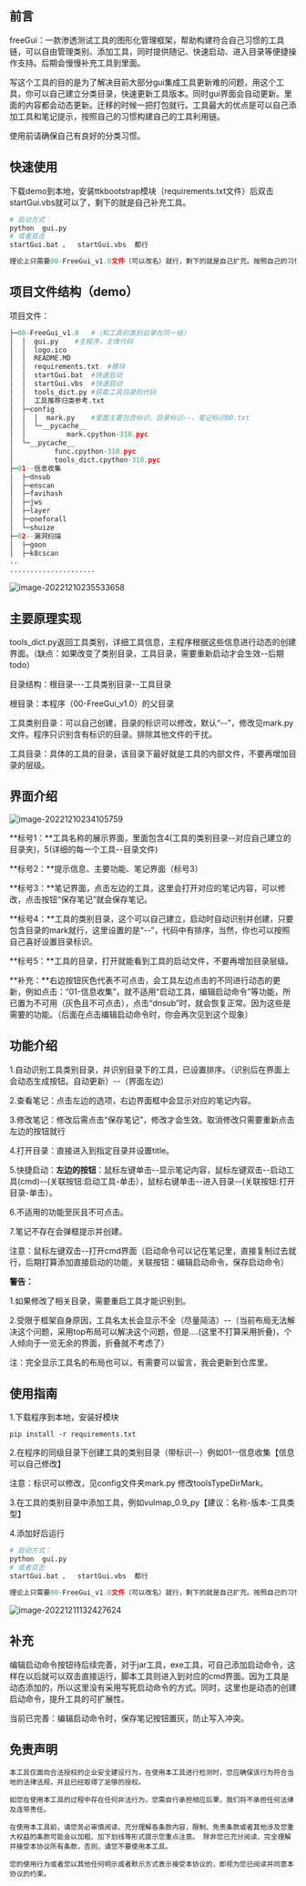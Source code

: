 ## 前言

freeGui：一款渗透测试工具的图形化管理框架，帮助构建符合自己习惯的工具链，可以自由管理类别、添加工具，同时提供随记、快速启动、进入目录等便捷操作支持。后期会慢慢补充工具到里面。



写这个工具的目的是为了解决目前大部分gui集成工具更新难的问题，用这个工具，你可以自己建立分类目录，快速更新工具版本。同时gui界面会自动更新。里面的内容都会动态更新。迁移的时候一把打包就行。工具最大的优点是可以自己添加工具和笔记提示，按照自己的习惯构建自己的工具利用链。



使用前请确保自己有良好的分类习惯。

## 快速使用

下载demo到本地，安装ttkbootstrap模块（requirements.txt文件）后双击startGui.vbs就可以了，剩下的就是自己补充工具。

```python
# 启动方式：
python  gui.py  
# 或者双击
startGui.bat 、  startGui.vbs  都行

理论上只需要00-FreeGui_v1.0文件（可以改名）就行，剩下的就是自己扩充。按照自己的习惯添加工具。
```

## 项目文件结构（demo）

项目文件：

```python
├─00-FreeGui_v1.0   #（和工具的类别目录在同一级）
│  │  gui.py	#主程序，主体代码
│  │  logo.ico
│  │  README.MD
│  │  requirements.txt	#模块
│  │  startGui.bat	#快速启动
│  │  startGui.vbs	#快速启动
│  │  tools_dict.py	#获取工具目录的代码
│  │  工具推荐归类参考.txt
│  ├─config
│  │  │  mark.py	#里面主要包含标识，目录标识--，笔记标识00.txt
│  │  └─__pycache__
│  │          mark.cpython-310.pyc
│  └─__pycache__
│          func.cpython-310.pyc
│          tools_dict.cpython-310.pyc
├─01--信息收集
│  ├─dnsub
│  ├─enscan
│  ├─favihash
│  ├─jws
│  ├─layer
│  ├─oneforall
│  └─shuize
├─02--漏洞扫描
│  ├─goon
│  ├─k8cscan
..
.....................
```

![image-20221210235533658](D:\1_tools\00-FreeGui_v1.0(自用带注释版)\00-发布版本--去除信息\00-FreeGui_v1.0\image\image-20221210235533658.png)

## 主要原理实现

tools_dict.py返回工具类别，详细工具信息，主程序根据这些信息进行动态的创建界面。（缺点：如果改变了类别目录，工具目录，需要重新启动才会生效--后期todo）

目录结构：根目录---工具类别目录--工具目录

根目录：本程序（00-FreeGui_v1.0）的父目录

工具类别目录：可以自己创建，目录的标识可以修改，默认“--”，修改见mark.py文件。程序只识别含有标识的目录。排除其他文件的干扰。

工具目录：具体的工具的目录，该目录下最好就是工具的内部文件，不要再增加目录的层级。



## 界面介绍

![image-20221210234105759](D:\1_tools\00-FreeGui_v1.0(自用带注释版)\00-发布版本--去除信息\00-FreeGui_v1.0\image\image-20221210234105759.png)

**标号1：**工具名称的展示界面，里面包含4(工具的类别目录--对应自己建立的目录夹)，5(详细的每一个工具--目录文件)

**标号2：**提示信息、主要功能、笔记界面（标号3）

**标号3：**笔记界面，点击左边的工具，这里会打开对应的笔记内容，可以修改，点击按钮“保存笔记”就会保存笔记。

**标号4：**工具的类别目录，这个可以自己建立，启动时自动识别并创建，只要包含目录的mark就行，这里设置的是“--”，代码中有排序，当然，你也可以按照自己喜好设置目录标识。

**标号5：**工具的目录，打开就能看到工具的启动文件，不要再增加目录层级。

**补充：**右边按钮灰色代表不可点击，会工具左边点击的不同进行动态的更新，例如点击：“01-信息收集”，就不适用“启动工具，编辑启动命令”等功能，所已置为不可用（灰色且不可点击），点击“dnsub”时，就会恢复正常。因为这些是需要的功能。（后面在点击编辑启动命令时，你会再次见到这个现象）

## 功能介绍

1.自动识别工具类别目录，并识别目录下的工具，已设置排序。（识别后在界面上会动态生成按钮。自动更新）--（界面左边）

2.查看笔记：点击左边的选项，右边界面框中会显示对应的笔记内容。

3.修改笔记：修改后需点击“保存笔记”，修改才会生效。取消修改只需要重新点击左边的按钮就行

4.打开目录：直接进入到指定目录并设置title。

5.快捷启动：**左边的按钮**：鼠标左键单击--显示笔记内容，鼠标左键双击--启动工具(cmd)--(关联按钮:启动工具-单击），鼠标右键单击--进入目录--(关联按钮:打开目录-单击）。

6.不适用的功能至灰且不可点击。

7.笔记不存在会弹框提示并创建。

注意：鼠标左键双击--打开cmd界面（启动命令可以记在笔记里，直接复制过去就行，后期打算添加直接启动的功能，关联按钮：编辑启动命令，保存启动命令）

**警告：**

1.如果修改了相关目录，需要重启工具才能识别到。

2.受限于框架自身原因，工具名太长会显示不全（尽量简洁）--（当前布局无法解决这个问题，采用top布局可以解决这个问题，但是....(这里不打算采用折叠)，个人倾向于一览无余的界面，折叠就不考虑了）

注：完全显示工具名的布局也可以，有需要可以留言，我会更新到仓库里。

## 使用指南

1.下载程序到本地，安装好模块

```
pip install -r requirements.txt
```

2.在程序的同级目录下创建工具的类别目录（带标识--）例如01--信息收集【信息可以自己修改】

注意：标识可以修改，见config文件夹mark.py   修改toolsTypeDirMark。

3.在工具的类别目录中添加工具，例如vulmap_0.9_py【建议：名称-版本-工具类型】

4.添加好后运行

```python
# 启动方式：
python  gui.py  
# 或者双击
startGui.bat 、  startGui.vbs  都行

理论上只需要00-FreeGui_v1.0文件（可以改名）就行，剩下的就是自己扩充。按照自己的习惯添加工具。
```

![image-20221211132427624](D:\1_tools\00-FreeGui_v1.0(自用带注释版)\00-发布版本--去除信息\00-FreeGui_v1.0\image\image-20221211132427624.png)

## 补充

编辑启动命令按钮待后续完善，对于jar工具，exe工具，可自己添加启动命令，这样在以后就可以双击直接运行，脚本工具则进入到对应的cmd界面。因为工具是动态添加的，所以这里没有采用写死启动命令的方式。同时，这里也是动态的创建启动命令，提升工具的可扩展性。

当前已完善：编辑启动命令时，保存笔记按钮置灰，防止写入冲突。



## 免责声明

```
本工具仅面向合法授权的企业安全建设行为，在使用本工具进行检测时，您应确保该行为符合当地的法律法规，并且已经取得了足够的授权。  

如您在使用本工具的过程中存在任何非法行为，您需自行承担相应后果，我们将不承担任何法律及连带责任。 

在使用本工具前，请您务必审慎阅读、充分理解各条款内容，限制、免责条款或者其他涉及您重大权益的条款可能会以加粗、加下划线等形式提示您重点注意。 除非您已充分阅读、完全理解并接受本协议所有条款，否则，请您不要使用本工具。

您的使用行为或者您以其他任何明示或者默示方式表示接受本协议的，即视为您已阅读并同意本协议的约束。 
```

